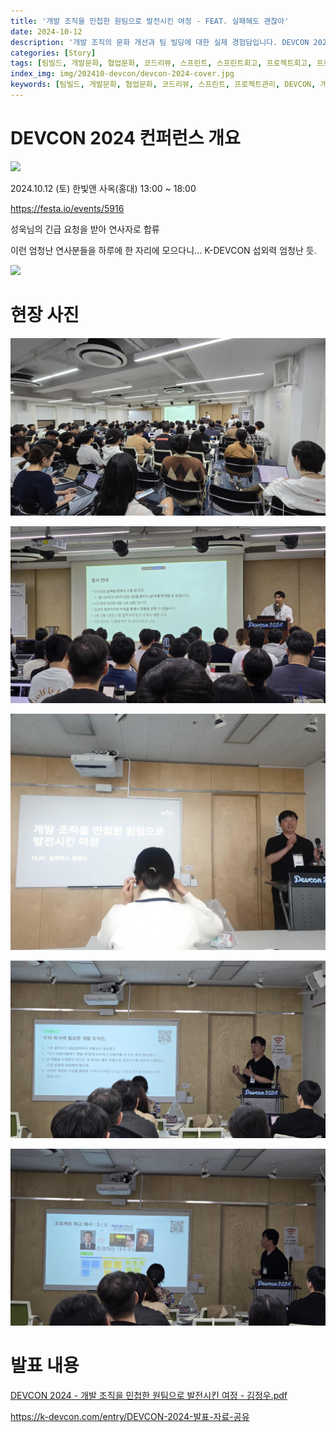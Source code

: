 ```yaml
---
title: '개발 조직을 민첩한 원팀으로 발전시킨 여정 - FEAT. 실패해도 괜찮아'
date: 2024-10-12
description: '개발 조직의 문화 개선과 팀 빌딩에 대한 실제 경험담입니다. DEVCON 2024에서 발표한 내용을 통해 스프린트 회고, 코드 리뷰, 프로젝트 매니지먼트를 통한 개발 조직 발전 방법을 알아봅니다.'
categories: [Story]
tags: [팀빌드, 개발문화, 협업문화, 코드리뷰, 스프린트, 스프린트회고, 프로젝트회고, 프로젝트매니지먼트, PM, Project Manager, DEVCON, 개발조직, 조직문화]
index_img: img/202410-devcon/devcon-2024-cover.jpg
keywords: [팀빌드, 개발문화, 협업문화, 코드리뷰, 스프린트, 프로젝트관리, DEVCON, 개발조직]
---
```


# DEVCON 2024 컨퍼런스 개요

![](img/202410-devcon/devcon-2024-cover.jpg)

2024.10.12 (토) 한빛앤 사옥(홍대) 13:00 ~ 18:00

https://festa.io/events/5916

성욱님의 긴급 요청을 받아 연사자로 합류

이런 엄청난 연사분들을 하루에 한 자리에 모으다니... K-DEVCON 섭외력 엄청난 듯.

![](img/202410-devcon/time-table.jpg)

# 현장 사진

![키노트 사진1](../img/202410-devcon/20241013-165306858-키노트-멀리서.jpg)

![키노트 사진2](../img/202410-devcon/20241013-165306858-키노트-가까이.jpg)

![내 발표 시작](../img/202410-devcon/20241014-204544601-시작2.jpg)

![내 발표 중 우리 회사에 필요한 개발 조직을 설명하고 있다](../img/202410-devcon/20241013-165306858-회사에필요한개발조직.jpg)

![내 발표 중 프로젝트 회고 예시](../img/202410-devcon/20241013-165306858-프로젝트회고예시.jpg)

# 발표 내용

[DEVCON 2024 - 개발 조직을 민첩한 원팀으로 발전시킨 여정 - 김정우.pdf](https://drive.google.com/file/d/1O7eWoDBqAN_iXjCKrLz74wnQNsB5t2ld/view?usp=sharing)

https://k-devcon.com/entry/DEVCON-2024-발표-자료-공유